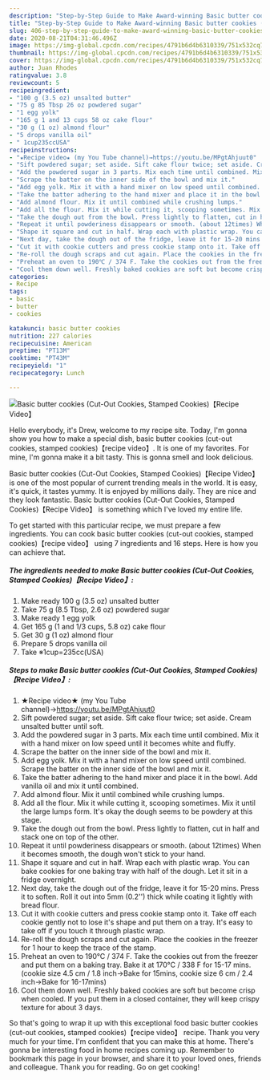 ```yaml
---
description: "Step-by-Step Guide to Make Award-winning Basic butter cookies (Cut-Out Cookies, Stamped Cookies)【Recipe Video】"
title: "Step-by-Step Guide to Make Award-winning Basic butter cookies (Cut-Out Cookies, Stamped Cookies)【Recipe Video】"
slug: 406-step-by-step-guide-to-make-award-winning-basic-butter-cookies-cut-out-cookies-stamped-cookiesrecipe-video
date: 2020-08-21T04:31:46.496Z
image: https://img-global.cpcdn.com/recipes/4791b6d4b6310339/751x532cq70/basic-butter-cookies-cut-out-cookies-stamped-cookiesrecipe-video-recipe-main-photo.jpg
thumbnail: https://img-global.cpcdn.com/recipes/4791b6d4b6310339/751x532cq70/basic-butter-cookies-cut-out-cookies-stamped-cookiesrecipe-video-recipe-main-photo.jpg
cover: https://img-global.cpcdn.com/recipes/4791b6d4b6310339/751x532cq70/basic-butter-cookies-cut-out-cookies-stamped-cookiesrecipe-video-recipe-main-photo.jpg
author: Juan Rhodes
ratingvalue: 3.8
reviewcount: 5
recipeingredient:
- "100 g (3.5 oz) unsalted butter"
- "75 g 85 Tbsp 26 oz powdered sugar"
- "1 egg yolk"
- "165 g 1 and 13 cups 58 oz cake flour"
- "30 g (1 oz) almond flour"
- "5 drops vanilla oil"
- " 1cup235ccUSA"
recipeinstructions:
- "★Recipe video★ (my You Tube channel)→https://youtu.be/MPgtAhjuut0"
- "Sift powdered sugar; set aside. Sift cake flour twice; set aside. Cream unsalted butter until soft."
- "Add the powdered sugar in 3 parts. Mix each time until combined. Mix it with a hand mixer on low speed until it becomes white and fluffy."
- "Scrape the batter on the inner side of the bowl and mix it."
- "Add egg yolk. Mix it with a hand mixer on low speed until combined. Scrape the batter on the inner side of the bowl and mix it."
- "Take the batter adhering to the hand mixer and place it in the bowl. Add vanilla oil and mix it until combined."
- "Add almond flour. Mix it until combined while crushing lumps."
- "Add all the flour. Mix it while cutting it, scooping sometimes. Mix it until the large lumps form. It&#39;s okay the dough seems to be powdery at this stage."
- "Take the dough out from the bowl. Press lightly to flatten, cut in half and stack one on top of the other."
- "Repeat it until powderiness disappears or smooth. (about 12times) When it becomes smooth, the dough won&#39;t stick to your hand."
- "Shape it square and cut in half. Wrap each with plastic wrap. You can bake cookies for one baking tray with half of the dough. Let it sit in a fridge overnight."
- "Next day, take the dough out of the fridge, leave it for 15-20 mins. Press it to soften. Roll it out into 5mm (0.2&#39;&#39;) thick while coating it lightly with bread flour."
- "Cut it with cookie cutters and press cookie stamp onto it. Take off each cookie gently not to lose it&#39;s shape and put them on a tray. It&#39;s easy to take off if you touch it through plastic wrap."
- "Re-roll the dough scraps and cut again. Place the cookies in the freezer for 1 hour to keep the trace of the stamp."
- "Preheat an oven to 190℃ / 374 F. Take the cookies out from the freezer and put them on a baking tray. Bake it at 170℃ / 338 F for 15-17 mins. (cookie size 4.5 cm / 1.8 inch→Bake for 15mins, cookie size 6 cm / 2.4 inch→Bake for 16-17mins)"
- "Cool them down well. Freshly baked cookies are soft but become crisp when cooled. If you put them in a closed container, they will keep crispy texture for about 3 days."
categories:
- Recipe
tags:
- basic
- butter
- cookies

katakunci: basic butter cookies 
nutrition: 227 calories
recipecuisine: American
preptime: "PT13M"
cooktime: "PT43M"
recipeyield: "1"
recipecategory: Lunch

---
```



![Basic butter cookies (Cut-Out Cookies, Stamped Cookies)【Recipe Video】](https://img-global.cpcdn.com/recipes/4791b6d4b6310339/751x532cq70/basic-butter-cookies-cut-out-cookies-stamped-cookiesrecipe-video-recipe-main-photo.jpg)

Hello everybody, it's Drew, welcome to my recipe site. Today, I'm gonna show you how to make a special dish, basic butter cookies (cut-out cookies, stamped cookies)【recipe video】. It is one of my favorites. For mine, I'm gonna make it a bit tasty. This is gonna smell and look delicious.

Basic butter cookies (Cut-Out Cookies, Stamped Cookies)【Recipe Video】 is one of the most popular of current trending meals in the world. It is easy, it's quick, it tastes yummy. It is enjoyed by millions daily. They are nice and they look fantastic. Basic butter cookies (Cut-Out Cookies, Stamped Cookies)【Recipe Video】 is something which I've loved my entire life.




To get started with this particular recipe, we must prepare a few ingredients. You can cook basic butter cookies (cut-out cookies, stamped cookies)【recipe video】 using 7 ingredients and 16 steps. Here is how you can achieve that.

<!--inarticleads1-->

##### The ingredients needed to make Basic butter cookies (Cut-Out Cookies, Stamped Cookies)【Recipe Video】:

1. Make ready 100 g (3.5 oz) unsalted butter
1. Take 75 g (8.5 Tbsp, 2.6 oz) powdered sugar
1. Make ready 1 egg yolk
1. Get 165 g (1 and 1/3 cups, 5.8 oz) cake flour
1. Get 30 g (1 oz) almond flour
1. Prepare 5 drops vanilla oil
1. Take  ※1cup=235cc(USA)




<!--inarticleads2-->

##### Steps to make Basic butter cookies (Cut-Out Cookies, Stamped Cookies)【Recipe Video】:

1. ★Recipe video★ (my You Tube channel)→https://youtu.be/MPgtAhjuut0
1. Sift powdered sugar; set aside. Sift cake flour twice; set aside. Cream unsalted butter until soft.
1. Add the powdered sugar in 3 parts. Mix each time until combined. Mix it with a hand mixer on low speed until it becomes white and fluffy.
1. Scrape the batter on the inner side of the bowl and mix it.
1. Add egg yolk. Mix it with a hand mixer on low speed until combined. Scrape the batter on the inner side of the bowl and mix it.
1. Take the batter adhering to the hand mixer and place it in the bowl. Add vanilla oil and mix it until combined.
1. Add almond flour. Mix it until combined while crushing lumps.
1. Add all the flour. Mix it while cutting it, scooping sometimes. Mix it until the large lumps form. It&#39;s okay the dough seems to be powdery at this stage.
1. Take the dough out from the bowl. Press lightly to flatten, cut in half and stack one on top of the other.
1. Repeat it until powderiness disappears or smooth. (about 12times) When it becomes smooth, the dough won&#39;t stick to your hand.
1. Shape it square and cut in half. Wrap each with plastic wrap. You can bake cookies for one baking tray with half of the dough. Let it sit in a fridge overnight.
1. Next day, take the dough out of the fridge, leave it for 15-20 mins. Press it to soften. Roll it out into 5mm (0.2&#39;&#39;) thick while coating it lightly with bread flour.
1. Cut it with cookie cutters and press cookie stamp onto it. Take off each cookie gently not to lose it&#39;s shape and put them on a tray. It&#39;s easy to take off if you touch it through plastic wrap.
1. Re-roll the dough scraps and cut again. Place the cookies in the freezer for 1 hour to keep the trace of the stamp.
1. Preheat an oven to 190℃ / 374 F. Take the cookies out from the freezer and put them on a baking tray. Bake it at 170℃ / 338 F for 15-17 mins. (cookie size 4.5 cm / 1.8 inch→Bake for 15mins, cookie size 6 cm / 2.4 inch→Bake for 16-17mins)
1. Cool them down well. Freshly baked cookies are soft but become crisp when cooled. If you put them in a closed container, they will keep crispy texture for about 3 days.




So that's going to wrap it up with this exceptional food basic butter cookies (cut-out cookies, stamped cookies)【recipe video】 recipe. Thank you very much for your time. I'm confident that you can make this at home. There's gonna be interesting food in home recipes coming up. Remember to bookmark this page in your browser, and share it to your loved ones, friends and colleague. Thank you for reading. Go on get cooking!
